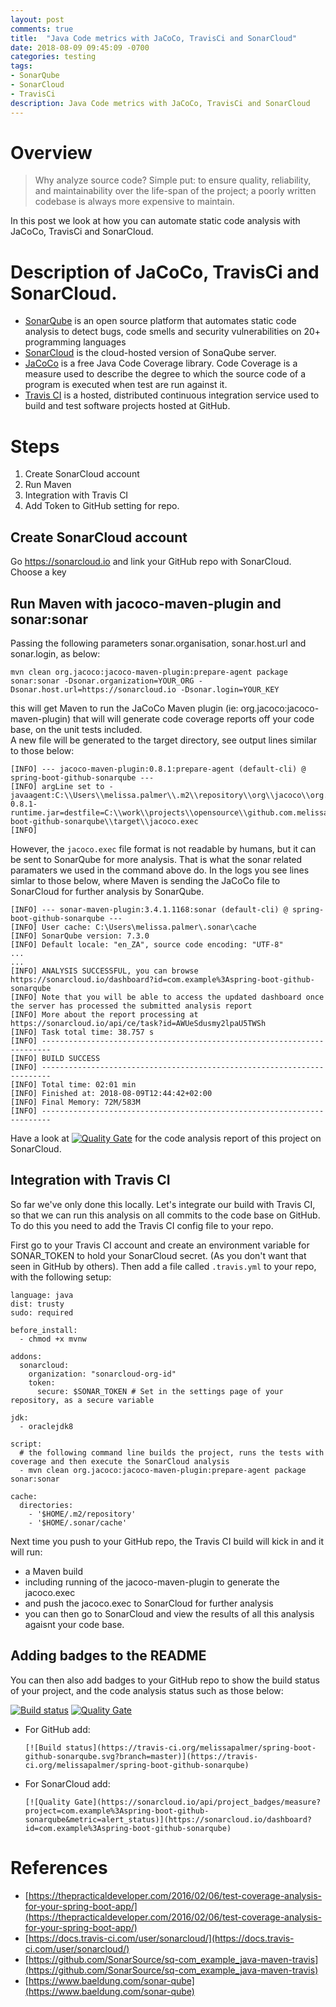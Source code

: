 ```yaml
---
layout: post
comments: true
title:  "Java Code metrics with JaCoCo, TravisCi and SonarCloud"
date: 2018-08-09 09:45:09 -0700
categories: testing
tags: 
- SonarQube
- SonarCloud
- TravisCi
description: Java Code metrics with JaCoCo, TravisCi and SonarCloud
---
```


# Overview

> Why analyze source code? Simple put: to ensure quality, reliability, and maintainability over the life-span of the project; a poorly written codebase is always more expensive to maintain.

In this post we look at how you can automate static code analysis with JaCoCo, TravisCi and SonarCloud. 

# Description of JaCoCo, TravisCi and SonarCloud.

- [SonarQube](https://www.sonarqube.org/about/) is an open source platform that automates static code analysis to detect bugs, code smells and security vulnerabilities on 20+ programming languages 
- [SonarCloud](https://sonarcloud.io/about) is the cloud-hosted version of SonaQube server.
- [JaCoCo](https://www.jacoco.org/jacoco/) is a free Java Code Coverage library. Code Coverage is a measure used to describe the degree to which the source code of a program is executed when test are run against it. 
- [Travis CI](https://about.travis-ci.com/) is a hosted, distributed continuous integration service used to build and test software projects hosted at GitHub.

# Steps

1. Create SonarCloud account
2. Run Maven 
3. Integration with Travis CI
4. Add Token to GitHub setting for repo.

## Create SonarCloud account

Go https://sonarcloud.io and link your GitHub repo with SonarCloud. Choose a key

## Run Maven with jacoco-maven-plugin and sonar:sonar

Passing the following parameters sonar.organisation, sonar.host.url and sonar.login, as below:  

`mvn clean org.jacoco:jacoco-maven-plugin:prepare-agent package sonar:sonar -Dsonar.organization=YOUR_ORG -Dsonar.host.url=https://sonarcloud.io -Dsonar.login=YOUR_KEY`

this will get Maven to run the JaCoCo Maven plugin (ie: org.jacoco:jacoco-maven-plugin) that will will generate code coverage reports off your code base, on the unit tests included.  
A new file will be generated to the target directory, see output lines similar to those below: 

```
[INFO] --- jacoco-maven-plugin:0.8.1:prepare-agent (default-cli) @ spring-boot-github-sonarqube ---
[INFO] argLine set to -javaagent:C:\\Users\\melissa.palmer\\.m2\\repository\\org\\jacoco\\org.jacoco.agent\\0.8.1\\org.jacoco.agent-0.8.1-runtime.jar=destfile=C:\\work\\projects\\opensource\\github.com.melissapalmer\\spring-boot-github-sonarqube\\target\\jacoco.exec
[INFO]
```

However, the `jacoco.exec` file format is not readable by humans, but it can be sent to SonarQube for more analysis. That is what the sonar related paramaters we used in the command above do. In the logs you see lines simlar to those below, where Maven is sending the JaCoCo file to SonarCloud for further analysis by SonarQube.   

```
[INFO] --- sonar-maven-plugin:3.4.1.1168:sonar (default-cli) @ spring-boot-github-sonarqube ---
[INFO] User cache: C:\Users\melissa.palmer\.sonar\cache
[INFO] SonarQube version: 7.3.0
[INFO] Default locale: "en_ZA", source code encoding: "UTF-8"
...
...
[INFO] ANALYSIS SUCCESSFUL, you can browse https://sonarcloud.io/dashboard?id=com.example%3Aspring-boot-github-sonarqube
[INFO] Note that you will be able to access the updated dashboard once the server has processed the submitted analysis report
[INFO] More about the report processing at https://sonarcloud.io/api/ce/task?id=AWUeSdusmy2lpaU5TWSh
[INFO] Task total time: 38.757 s
[INFO] ------------------------------------------------------------------------
[INFO] BUILD SUCCESS
[INFO] ------------------------------------------------------------------------
[INFO] Total time: 02:01 min
[INFO] Finished at: 2018-08-09T12:44:42+02:00
[INFO] Final Memory: 72M/583M
[INFO] ------------------------------------------------------------------------
```

Have a look at [![Quality Gate](https://sonarcloud.io/api/project_badges/measure?project=com.example%3Aspring-boot-github-sonarqube&metric=alert_status)](https://sonarcloud.io/dashboard?id=com.example%3Aspring-boot-github-sonarqube) for the code analysis report of this project on SonarCloud. 

## Integration with Travis CI

So far we've only done this locally. Let's integrate our build with Travis CI, so that we can run this analysis on all commits to the code base on GitHub. To do this you need to add the Travis CI config file to your repo. 

First go to your Travis CI account and create an environment variable for SONAR_TOKEN to hold your SonarCloud secret. (As you don't want that seen in GitHub by others). 
Then add a file called `.travis.yml` to your repo, with the following setup: 

```
language: java
dist: trusty
sudo: required

before_install:
  - chmod +x mvnw

addons:
  sonarcloud:
    organization: "sonarcloud-org-id"
    token:
      secure: $SONAR_TOKEN # Set in the settings page of your repository, as a secure variable

jdk:
  - oraclejdk8

script:
  # the following command line builds the project, runs the tests with coverage and then execute the SonarCloud analysis
  - mvn clean org.jacoco:jacoco-maven-plugin:prepare-agent package sonar:sonar

cache:
  directories:
    - '$HOME/.m2/repository'
    - '$HOME/.sonar/cache'
```

Next time you push to your GitHub repo, the Travis CI build will kick in and it will run: 
 
- a Maven build 
- including running of the jacoco-maven-plugin to generate the jacoco.exec
- and push the jacoco.exec to SonarCloud for further analysis
- you can then go to SonarCloud and view the results of all this analysis agaisnt your code base. 


## Adding badges to the README

You can then also add badges to your GitHub repo to show the build status of your project, and the code analysis status such as those below:

[![Build status](https://travis-ci.org/melissapalmer/spring-boot-github-sonarqube.svg?branch=master)](https://travis-ci.org/melissapalmer/spring-boot-github-sonarqube) [![Quality Gate](https://sonarcloud.io/api/project_badges/measure?project=com.example%3Aspring-boot-github-sonarqube&metric=alert_status)](https://sonarcloud.io/dashboard?id=com.example%3Aspring-boot-github-sonarqube)

- For GitHub add: 

	`[![Build status](https://travis-ci.org/melissapalmer/spring-boot-github-sonarqube.svg?branch=master)](https://travis-ci.org/melissapalmer/spring-boot-github-sonarqube)`
- For SonarCloud add: 

	`[![Quality Gate](https://sonarcloud.io/api/project_badges/measure?project=com.example%3Aspring-boot-github-sonarqube&metric=alert_status)](https://sonarcloud.io/dashboard?id=com.example%3Aspring-boot-github-sonarqube)`

# References
- [https://thepracticaldeveloper.com/2016/02/06/test-coverage-analysis-for-your-spring-boot-app/](https://thepracticaldeveloper.com/2016/02/06/test-coverage-analysis-for-your-spring-boot-app/)
- [https://docs.travis-ci.com/user/sonarcloud/](https://docs.travis-ci.com/user/sonarcloud/)
- [https://github.com/SonarSource/sq-com_example_java-maven-travis](https://github.com/SonarSource/sq-com_example_java-maven-travis)
- [https://www.baeldung.com/sonar-qube](https://www.baeldung.com/sonar-qube)

